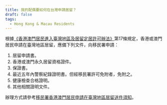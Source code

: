 ```yaml
---
title: 我的配偶要如何在台灣申請居留？
draft: false
tags:
  - Hong Kong & Macau Residents
---
```

根據[《香港澳門居民進入臺灣地區及居留定居許可辦法》](https://law.moj.gov.tw/LawClass/LawAll.aspx?PCode=Q0020008)第17條規定，香港或澳門居民申請在臺灣地區居留，應備下列文件，向移民署申請：

1. 居留申請書。
2. 香港或澳門永久居留資格證件。
3. 保證書。
4. 最近五年內警察紀錄證明書。但經移民署許可免附者，免附之。
5. 健康檢查合格證明。
6. 其他相關證明文件。

辦理方式請參考[移民署香港澳門居民申請在臺灣地區居留送件須知](https://www.immigration.gov.tw/5385/7244/7250/7296/%E5%B1%85%E7%95%99/148063/ "至香港澳門居民申請在臺灣地區居留送件須知
")。